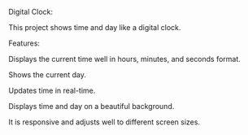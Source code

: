 Digital Clock:

This project shows time and day like a digital clock.

Features:

Displays the current time well in hours, minutes, and seconds format.

Shows the current day.

Updates time in real-time.

Displays time and day on a beautiful background.

It is responsive and adjusts well to different screen sizes.
